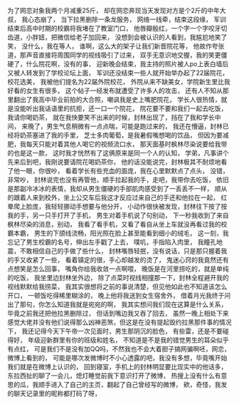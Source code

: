 为了网恋对象我两个月减重25斤，
却在网恋奔现当天发现对方是个2斤的中年大叔，
我心态崩了，
当下拉黑删除一条龙服务，
网络一线牵，结束这段缘，
军训结束后高中时期的校霸将我堵在了教室门口，
他唇瓣殷红，一个字一个字咬牙切齿道，小胖妞，把微信给老子加回来，
没想到会被认识的人看到，我尴尬地笑了笑，
没什么，我在等人，
谁啊，这么大的架子让我们新晋院花等，
他故作夸张道，那声音直接将周围同学的视线吸引了过来，
双手无意识地交握，我的笑更僵硬了，什么院花啊，没有的事，
迎新晚会结束，我主持的照片被人po上表白墙后又被人转发到了学校论坛上面，
军训还没结束一些人就开始举办起了22届院花，校花选美，
我被他们提名为22届外院校花，
外院从来不缺美女，学院新生里比我好看的女生有很多，
这个帖子一经发布就遭受了许多人的攻击，
还有人不知从那里翻出了我高中毕业前拍的大合照，嘲讽我是史上嘴肥院花，
学长人很热情，就是没能听出我话语里的抗拒，还一口一个院花，
院花要不要和我们一起去吃饭，我请你喝奶茶，
就在我快要笑不出来的时候，封林出现了，挡在了我和学长中间，
来晚了，男生气息稍微有一点点喘，可能是跑过来的，
我还在懵逼，封林已经将奶茶塞进了我的手里，
芝士多肉葡萄，是我暑假嘴想喝的饮品，
但因为要减肥，我每天只能对着其他人喝它的视频流口水，
那天面基时枫林尽染说要给我带的也是这一款，
这时我才恍然有了这俩原来是同一个人的认知，
学弟，凡事讲个先来后到吧，我刚说要请院花喝奶茶你，
他的话没能说完，封林极其不耐烦地看了他一眼，你很吵，
看着学长有些充血的面庞，我在心里默默点了点头，
没错，非常吵，
封林说完也没有再管他，顺手拉起我的手，走吧，我带你去吃饭，
依旧是那副冷冰冰的表情，我却从男生僵硬的手部肌肉感受到了一丢丢不一样，
顺从的跟着人来到校外，坐上公交车后我这才反应过来自己的手还和他拉在一起，
红晕爬上脸庞，我轻轻挪动手想要与他分开，
小动作很快被发现，封林往下按了按我的手，另一只手打开了手机，
男生对着手机说了句别动，
下一秒我收到了来自枫林尽染的消息，别动，
我看了看手机，又看了看自从坐上车就没再看过我的校霸本霸，
男生的下颌线流畅，阳光照在脸上甚至能看到细小的绒毛，
这一刻，我忘记了男生校霸的名号，伸出左手戳了上去，
噗叽，手指陷入肉里，
我瞳孔地震，不敢相信自己的手做了些什么，
封林嘴唇轻抿，没有说话，只是那只握着我的手又收紧了一些，
看着镇定的很，手心却越发的烫了，
鬼迷心窍的我竟然还有点想笑是怎么回事，
嘴角你给我收敛一点啊喂，
晚饭是在河里捞吃的，就是单纯的吃饭，
我坐里边封林坐外边，
除了点菜时视线相撞那一下，封林全程避开我的视线默默给我捞菜，
我其实很想将之前的事说清楚，但见他如此也不知道该怎么开口，
一顿饭吃得稀里糊涂的，
晚上他将我送到女生宿舍外，
借着月光我终于问出了那句，你怎么知道我就是宛宛的啊，
我其实想问我们现在这算是什么关系，毕竟之前我还把他拉黑删除过，
但话到嘴边我又吞了回去，
虽然一晚上相处下来感觉大佬并没有他们说得那么凶神恶煞，但这是在没有提起毁约拉黑那件事的情况下，
我还记得今天下午帝一次见面时，男生那阴沉的脸色，
有些雷，还是不要碰得好，
年级迎新群里有你的班级和姓名，
不知道是不是我的错觉男生的耳朵似乎有点红，
可是我们不是没有加QQ吗，不然我也不会大着胆子搞网骗啊呸，网恋，
微博上看到的，
可能是哪次发微博时不小心透露的吧，我没有多想，毕竟嘴开始我们就是在微博上认识的，
回到寝室，手机上的封林明显要比现实中的他话多，
东拉西扯的聊了一会儿，熄灯睡觉前我下意识打开了微博，
热搜上没有什么有意思的瓜，我顺手进入了自己的主页，翻起了自己曾经写的微博，
欸，奇怪，我发的聊天记录里的昵称都打码了呀，